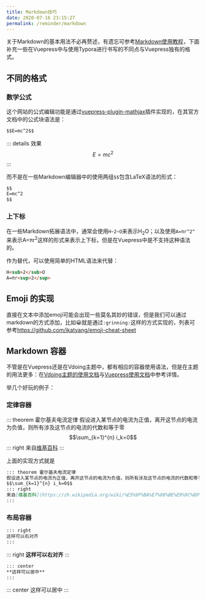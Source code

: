 ```yaml
---
title: Markdown技巧
date: 2020-07-16 23:15:27
permalink: /reminder/markdown
---
```

关于Markdown的基本用法不必再赘述，有遗忘可参考[Markdown使用教程](https://wiki.chanshu0508.cn/others/ad247c4332211551/)，下面补充一些在Vuepress中与使用Typora进行书写的不同点与Vuepress独有的格式。

## 不同的格式

### 数学公式

这个网站的公式编辑功能是通过[vuepress-plugin-mathjax](https://vuepress.github.io/zh/plugins/mathjax/)插件实现的，在其官方文档中的公式块语法是：

```markdown
$$E=mc^2$$
```

::: details 效果
$$E=mc^2$$
:::

而不是在一些Markdown编辑器中的使用两组`$$`包含LaTeX语法的形式：

```markdown
$$
E=mc^2
$$
```

### 上下标

在一些Markdown拓展语法中，通常会使用`H~2~O`来表示H<sub>2</sub>O；以及使用`A=πr^2^`来表示A=πr<sup>2</sup>这样的形式来表示上下标，但是在Vuepress中是不支持这种语法的。

作为替代，可以使用简单的HTML语法来代替：

```html
H<sub>2</sub>O
A=πr<sup>2</sup>
```

## Emoji 的实现

直接在文本中添加emoji可能会出现一些莫名其妙的错误，但是我们可以通过markdown的方式添加，比如:grinning:就是通过`:grinning:`这样的方式实现的，列表可参考<https://github.com/ikatyang/emoji-cheat-sheet>

## Markdown 容器

不管是在Vuepress还是在Vdoing主题中，都有相应的容器使用语法，但是在主题的用法更多：在[Vdoing主题的使用文档](https://xugaoyi.github.io/vuepress-theme-vdoing-doc/pages/d0d7eb/)与[Vuepress使用文档](https://vuepress.vuejs.org/zh/guide/markdown.html)中参考详情。

举几个好玩的例子：

### 定律容器

::: theorem 霍尔基夫电流定律
假设进入某节点的电流为正值，离开这节点的电流为负值，则所有涉及这节点的电流的代数和等于零
$$\sum_{k=1}^{n} i_k=0$$
::: right
来自[维基百科](https://zh.wikipedia.org/wiki/%E5%9F%BA%E7%88%BE%E9%9C%8D%E5%A4%AB%E9%9B%BB%E8%B7%AF%E5%AE%9A%E5%BE%8B)
:::

上面的实现方式就是

```markdown
::: theorem 霍尔基夫电流定律
假设进入某节点的电流为正值，离开这节点的电流为负值，则所有涉及这节点的电流的代数和等于零
$$\sum_{k=1}^{n} i_k=0$$
::: right
来自[维基百科](https://zh.wikipedia.org/wiki/%E5%9F%BA%E7%88%BE%E9%9C%8D%E5%A4%AB%E9%9B%BB%E8%B7%AF%E5%AE%9A%E5%BE%8B)
:::
```

### 布局容器

```md
::: right
这样可以右对齐
:::
```

::: right
**这样可以右对齐**
:::

```md
::: center
**这样可以居中**
:::
```

::: center
这样可以居中
:::
